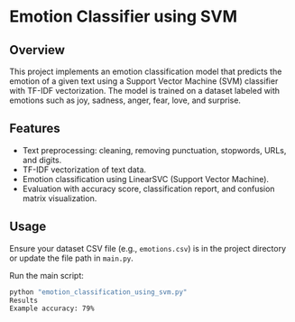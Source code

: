 # Emotion Classifier using SVM

## Overview
This project implements an emotion classification model that predicts the emotion of a given text using a Support Vector Machine (SVM) classifier with TF-IDF vectorization. The model is trained on a dataset labeled with emotions such as joy, sadness, anger, fear, love, and surprise.

## Features
- Text preprocessing: cleaning, removing punctuation, stopwords, URLs, and digits.
- TF-IDF vectorization of text data.
- Emotion classification using LinearSVC (Support Vector Machine).
- Evaluation with accuracy score, classification report, and confusion matrix visualization.

## Usage
Ensure your dataset CSV file (e.g., `emotions.csv`) is in the project directory or update the file path in `main.py`.

Run the main script:
```bash
python "emotion_classification_using_svm.py"
Results
Example accuracy: 79%

